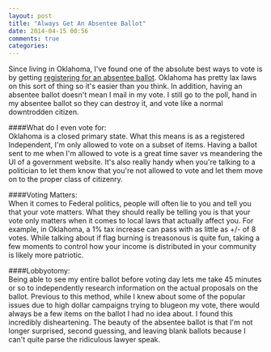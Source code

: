 ```yaml
---
layout: post
title: "Always Get An Absentee Ballot"
date: 2014-04-15 00:56
comments: true
categories:
---
```

Since living in Oklahoma, I've found one of the absolute best ways to vote is by getting [registering for an absentee ballot][0]. Oklahoma has pretty lax laws on this sort of thing so it's easier than you think. In addition, having an absentee ballot doesn't mean I mail in my vote. I still go to the poll, hand in my absentee ballot so they can destroy it, and vote like a normal downtrodden citizen.

####What do I even vote for:  
Oklahoma is a closed primary state. What this means is as a registered Independent, I'm only allowed to vote on a subset of items. Having a ballot sent to me when I'm allowed to vote is a great time saver vs meandering the UI of a government website. It's also really handy when you're talking to a politician to let them know that you're not allowed to vote and let them move on to the proper class of citizenry.

####Voting Matters:  
When it comes to Federal politics, people will often lie to you and tell you that your vote matters. What they should really be telling you is that your vote only matters when it comes to local laws that actually affect you. For example, in Oklahoma, a 1% tax increase can pass with as little as +/- of 8 votes. While talking about if flag burning is treasonous is quite fun, taking a few moments to control how your income is distributed in your community is likely more patriotic.  

####Lobbyotomy:  
Being able to see my entire ballot before voting day lets me take 45 minutes or so to independently research information on the actual proposals on the ballot. Previous to this method, while I knew about some of the popular issues due to high dollar campaigns trying to blugeon my vote, there would always be a few items on the ballot I had no idea about. I found this incredibly disheartening. The beauty of the absentee ballot is that I'm not longer surprised, second guessing, and leaving blank ballots because I can't quite parse the ridiculous lawyer speak.


[0]: http://www.ok.gov/elections/Absentee_Voting/Absentee_Ballot_Applications/